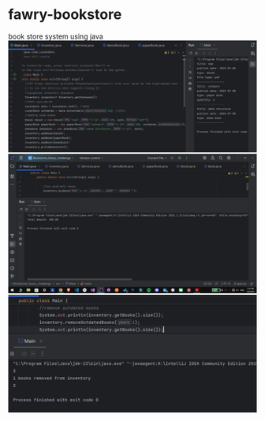 # fawry-bookstore
book store system using java
![ss](screenshots/first.png)
![ss](screenshots/1.png)
![ss](screenshots/remove.png)
